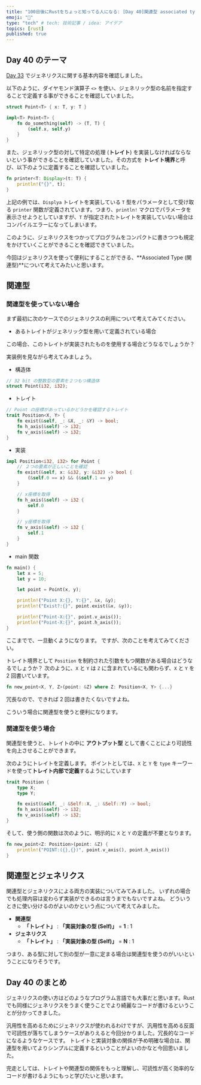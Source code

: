 ```yaml
---
title: "100日後にRustをちょっと知ってる人になる: [Day 40]関連型 associated type"
emoji: "🦀"
type: "tech" # tech: 技術記事 / idea: アイデア
topics: [rust]
published: true
---
```

## Day 40 のテーマ

[Day 33](https://zenn.dev/shinyay/articles/hello-rust-day033) でジェネリクスに関する基本内容を確認しました。

以下のように、ダイヤモンド演算子 `<>` を使い、ジェネリック型の名前を指定することで定義する事ができることを確認していました。

```rust
struct Point<T> { x: T, y: T }

impl<T> Point<T> {
    fn do_something(self) -> (T, T) {
        (self.x, self.y)
    }
}
```

また、ジェネリック型の対して特定の処理 (**トレイト**) を実装しなければならないという事ができることを確認していました。その方式を **トレイト境界**と呼び、以下のように定義することを確認していました。

```rust
fn printer<T: Display>(t: T) {
    println!("{}", t);
}
```

上記の例では、`Displya` トレイトを実装している `T` 型をパラメータとして受け取る `printer` 関数が定義されています。つまり、`println!` マクロでパラメータを表示させようとしていますが、`T` が指定されたトレイトを実装していない場合はコンパイルエラーになってしまいます。

このように、ジェネリクスをつかってプログラムをコンパクトに書きつつも規定をかけていくことができることを確認できていました。

今回はジェネリクスを使って便利にすることができる、**Associated Type (関連型)**について考えてみたいと思います。

## 関連型

### 関連型を使っていない場合

まず最初に次のケースでのジェネリクスの利用について考えてみてください。

- あるトレイトがジェネリック型を用いて定義されている場合

この場合、このトレイトが実装されたものを使用する場合どうなるでしょうか？

実装例を見ながら考えてみましょう。

- 構造体

```rust
// 32 bit の整数型の要素を２つもつ構造体
struct Point(i32, i32);
```

- トレイト

```rust
// Point の座標があっているかどうかを確認するトレイト
trait Position<X, Y> {
    fn exist(&self, _: &X, _: &Y) -> bool;
    fn h_axis(&self) -> i32;
    fn v_axis(&self) -> i32;
}
```

- 実装

```rust
impl Position<i32, i32> for Point {
    // ２つの要素が正しいことを確認
    fn exist(&self, x: &i32, y: &i32) -> bool {
        (&self.0 == x) && (&self.1 == y)
    }

    // x座標を取得
    fn h_axis(&self) -> i32 {
        self.0
    }

    // y座標を取得
    fn v_axis(&self) -> i32 {
        self.1
    }
}
```

- main 関数

```rust
fn main() {
    let x = 5;
    let y = 10;

    let point = Point(x, y);

    println!("Point X:{}, Y:{}", &x, &y);
    println!("Exist?:{}", point.exist(&x, &y));

    println!("Point-X:{}", point.v_axis());
    println!("Point-X:{}", point.h_axis());
}
```

ここまでで、一旦動くようになります。
ですが、次のことを考えてみてください。

トレイト境界として `Position` を制約された引数をもつ関数がある場合はどうなるでしょうか？
次のように、`X` と `Y` は `Z` に含まれているにも関わらず、`X` と `Y` を 2 回書いています。

```rust
fn new_point<X, Y, Z>(point: &Z) where Z: Position<X, Y> {...}
```

冗長なので、できれば 2 回は書きたくないですよね。

こういう場合に関連型を使うと便利になります。

### 関連型を使う場合

関連型を使うと、トレイトの中に **アウトプット型** として書くことにより可読性を向上させることができます。

次のようにトレイトを定義します。
ポイントとしては、`X` と `Y` を `type` キーワードを使って**トレイト内部で定義**するようにしています

```rust
trait Position {
    type X;
    type Y;

    fn exist(&self, _: &Self::X, _: &Self::Y) -> bool;
    fn h_axis(&self) -> i32;
    fn v_axis(&self) -> i32;
}
```

そして、使う側の関数は次のように、明示的に `X` と `Y` の定義が不要となります。

```rust
fn new_point<Z: Position>(point: &Z) {
    println!("POINT:({},{})", point.v_axis(), point.h_axis())
}
```

## 関連型とジェネリクス

関連型とジェネリクスによる両方の実装についてみてみました。
いずれの場合でも処理内容は変わらず実装ができるのは言うまでもないですよね。
どういうときに使い分けるのがよいのかという点について考えてみました。

- **関連型**
  - **「トレイト」** : **「実装対象の型 (Self)」** = **1** : 1
- **ジェネリクス**
  - **「トレイト」** : **「実装対象の型 (Self)」** = **N** : 1

つまり、ある型に対して別の型が一意に定まる場合は関連型を使うのがいいということになりそうです。

## Day 40 のまとめ

ジェネリクスの使い方はどのようなプログラム言語でも大事だと思います。Rust でも同様にジェネリクスをうまく使うことでより綺麗なコードが書けるということが分かってきました。

汎用性を高めるためにジェネリクスが使われるわけですが、汎用性を高める反面で可読性が落ちてしまうケースがありえると今回分かりました。冗長的なコードになるようなケースです。
トレイトと実装対象の関係が予め明確な場合は、関連型を用いてよりシンプルに定義するということがよいのかなと今回思いました。

完走としては、トレイトや関連型の関係をもっと理解し、可読性が高く効率的なコードが書けるようにもっと学びたいと思います。
